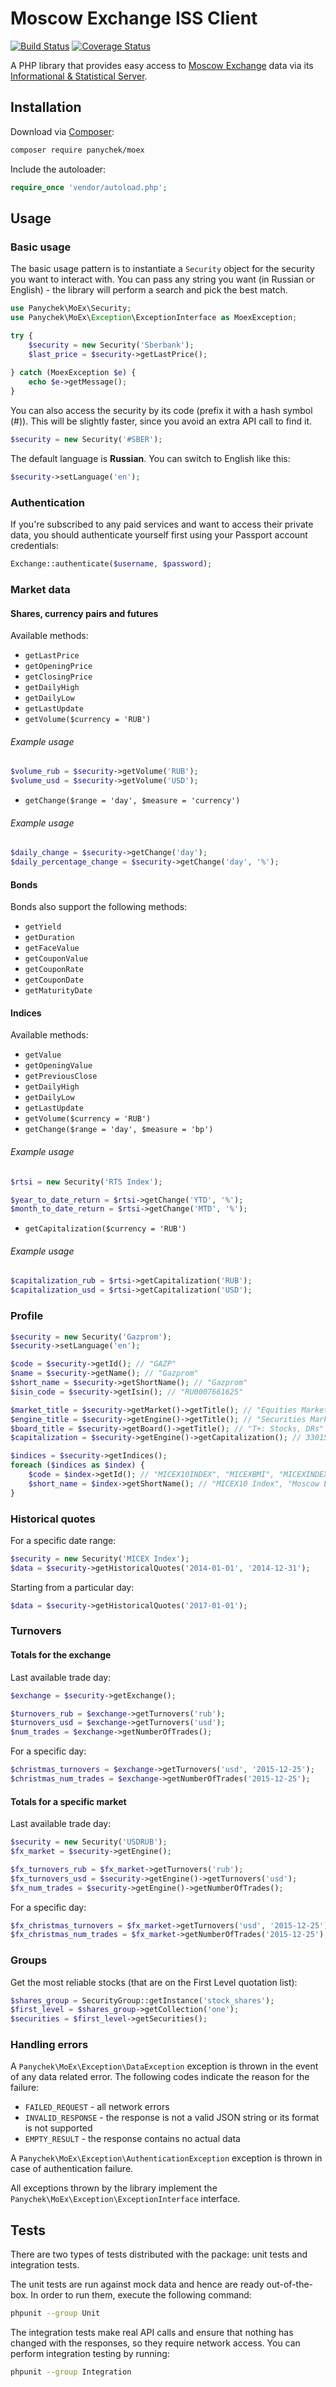 Moscow Exchange ISS Client
=======================

[![Build Status](https://travis-ci.org/panychek/moex.svg?branch=master)](https://travis-ci.org/panychek/moex)
[![Coverage Status](https://coveralls.io/repos/github/panychek/moex/badge.svg?branch=master)](https://coveralls.io/github/panychek/moex?branch=master)

A PHP library that provides easy access to [Moscow Exchange](https://www.moex.com/) data via its [Informational & Statistical Server](https://www.moex.com/a2920).

## Installation

Download via [Composer](https://getcomposer.org):

```sh
composer require panychek/moex
```

Include the autoloader:

```php
require_once 'vendor/autoload.php';
```

## Usage

### Basic usage

The basic usage pattern is to instantiate a `Security` object for the security you want to interact with. You can pass any string you want (in Russian or English) - the library will perform a search and pick the best match.

```php
use Panychek\MoEx\Security;
use Panychek\MoEx\Exception\ExceptionInterface as MoexException;

try {
    $security = new Security('Sberbank');
    $last_price = $security->getLastPrice();
    
} catch (MoexException $e) {
    echo $e->getMessage();
}
```

You can also access the security by its code (prefix it with a hash symbol (#)). This will be slightly faster, since you avoid an extra API call to find it.

```php
$security = new Security('#SBER');
```

The default language is **Russian**. You can switch to English like this:

```php
$security->setLanguage('en');
```

### Authentication
If you're subscribed to any paid services and want to access their private data, you should authenticate yourself first using your Passport account credentials:
```php
Exchange::authenticate($username, $password);
```

### Market data

#### Shares, currency pairs and futures

Available methods:

* `getLastPrice`
* `getOpeningPrice`
* `getClosingPrice`
* `getDailyHigh`
* `getDailyLow`
* `getLastUpdate`
* `getVolume($currency = 'RUB')`
###### Example usage
```php
$volume_rub = $security->getVolume('RUB');
$volume_usd = $security->getVolume('USD');
```
* `getChange($range = 'day', $measure = 'currency')`
###### Example usage
```php
$daily_change = $security->getChange('day');
$daily_percentage_change = $security->getChange('day', '%');
```

#### Bonds

Bonds also support the following methods:

* `getYield`
* `getDuration`
* `getFaceValue`
* `getCouponValue`
* `getCouponRate`
* `getCouponDate`
* `getMaturityDate`

#### Indices

Available methods:

* `getValue`
* `getOpeningValue`
* `getPreviousClose`
* `getDailyHigh`
* `getDailyLow`
* `getLastUpdate`
* `getVolume($currency = 'RUB')`
* `getChange($range = 'day', $measure = 'bp')`
###### Example usage
```php
$rtsi = new Security('RTS Index');

$year_to_date_return = $rtsi->getChange('YTD', '%');
$month_to_date_return = $rtsi->getChange('MTD', '%');
```
* `getCapitalization($currency = 'RUB')`
###### Example usage
```php
$capitalization_rub = $rtsi->getCapitalization('RUB');
$capitalization_usd = $rtsi->getCapitalization('USD');
```

### Profile

```php
$security = new Security('Gazprom');
$security->setLanguage('en');

$code = $security->getId(); // "GAZP"
$name = $security->getName(); // "Gazprom"
$short_name = $security->getShortName(); // "Gazprom"
$isin_code = $security->getIsin(); // "RU0007661625"

$market_title = $security->getMarket()->getTitle(); // "Equities Market"
$engine_title = $security->getEngine()->getTitle(); // "Securities Market"
$board_title = $security->getBoard()->getTitle(); // "T+: Stocks, DRs"
$capitalization = $security->getEngine()->getCapitalization(); // 33015281259414 RUB

$indices = $security->getIndices();
foreach ($indices as $index) {
    $code = $index->getId(); // "MICEX10INDEX", "MICEXBMI", "MICEXINDEXCF", etc.
    $short_name = $index->getShortName(); // "MICEX10 Index", "Moscow Exchange Broad Market Index", "MICEX Index", etc.
}
```

### Historical quotes

For a specific date range:

```php
$security = new Security('MICEX Index');
$data = $security->getHistoricalQuotes('2014-01-01', '2014-12-31');
```

Starting from a particular day:

```php
$data = $security->getHistoricalQuotes('2017-01-01');
```

### Turnovers

#### Totals for the exchange

Last available trade day:

```php
$exchange = $security->getExchange();

$turnovers_rub = $exchange->getTurnovers('rub'); 
$turnovers_usd = $exchange->getTurnovers('usd');
$num_trades = $exchange->getNumberOfTrades(); 
```

For a specific day:

```php
$christmas_turnovers = $exchange->getTurnovers('usd', '2015-12-25');
$christmas_num_trades = $exchange->getNumberOfTrades('2015-12-25');
```

#### Totals for a specific market

Last available trade day:

```php
$security = new Security('USDRUB');
$fx_market = $security->getEngine();

$fx_turnovers_rub = $fx_market->getTurnovers('rub');
$fx_turnovers_usd = $security->getEngine()->getTurnovers('usd');
$fx_num_trades = $security->getEngine()->getNumberOfTrades(); 
```

For a specific day:

```php
$fx_christmas_turnovers = $fx_market->getTurnovers('usd', '2015-12-25');
$fx_christmas_num_trades = $fx_market->getNumberOfTrades('2015-12-25');
```

### Groups

Get the most reliable stocks (that are on the First Level quotation list):

```php
$shares_group = SecurityGroup::getInstance('stock_shares');
$first_level = $shares_group->getCollection('one');
$securities = $first_level->getSecurities();
```

### Handling errors
A `Panychek\MoEx\Exception\DataException` exception is thrown in the event of any data related error.
The following codes indicate the reason for the failure:

 * `FAILED_REQUEST` - all network errors
 * `INVALID_RESPONSE` - the response is not a valid JSON string or its format is not supported
 * `EMPTY_RESULT` - the response contains no actual data

A `Panychek\MoEx\Exception\AuthenticationException` exception is thrown in case of authentication failure.

All exceptions thrown by the library implement the `Panychek\MoEx\Exception\ExceptionInterface` interface.

## Tests
There are two types of tests distributed with the package: unit tests and integration tests.

The unit tests are run against mock data and hence are ready out-of-the-box. In order to run them, execute the following command:

```sh
phpunit --group Unit
```

The integration tests make real API calls and ensure that nothing has changed with the responses, so they require network access. You can perform integration testing by running:

```sh
phpunit --group Integration
```
